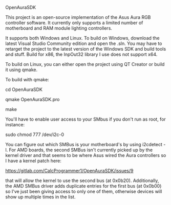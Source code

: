 OpenAuraSDK

This project is an open-source implementation of the Asus Aura RGB controller software.  It currently only supports a limited number of motherboard and RAM module lighting controllers.

It supports both Windows and Linux.  To build on Windows, download the latest Visual Studio Community edition and open the .sln.  You may have to retarget the project to the latest version of the Windows SDK and build tools and stuff.  Build for x86, the InpOut32 library I use does not support x64.

To build on Linux, you can either open the project using QT Creator or build it using qmake.

To build with qmake:

cd OpenAuraSDK

qmake OpenAuraSDK.pro

make

You'll have to enable user access to your SMbus if you don't run as root, for instance:

sudo chmod 777 /dev/i2c-0

You can figure out which SMBus is your motherboard's by using i2cdetect -l. For AMD boards, the second SMBus isn't currently picked up by the kernel driver and that seems to be where Asus wired the Aura controllers so I have a kernel patch here:

https://gitlab.com/CalcProgrammer1/OpenAuraSDK/issues/9

that will allow the kernel to use the second bus (at 0x0b20). Additionally, the AMD SMBus driver adds duplicate entries for the first bus (at 0x0b00) so I've just been giving access to only one of them, otherwise devices will show up multiple times in the list.